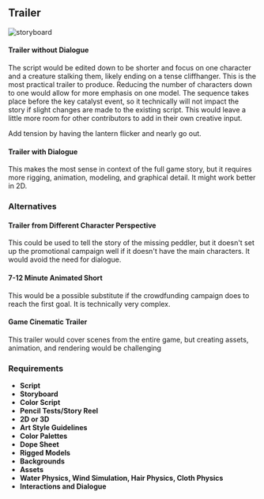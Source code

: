 ## Trailer

![storyboard](https://github.com/jcongerkallas1/Brefhamer/blob/master/Images/storyboard_panel.jpg)

#### Trailer without Dialogue
The script would be edited down to be shorter and focus on one character and a creature stalking them, likely ending on a tense cliffhanger.  This is the most practical trailer to produce.  Reducing the number of characters down to one would allow for more emphasis on one model.  The sequence takes place before the key catalyst event, so it technically will not impact the story if slight changes are made to the existing script.  This would leave a little more room for other contributors to add in their own creative input.

Add tension by having the lantern flicker and nearly go out.

#### Trailer with Dialogue
This makes the most sense in context of the full game story, but it requires more rigging, animation, modeling, and graphical detail.  It might work better in 2D.

### Alternatives

#### Trailer from Different Character Perspective
This could be used to tell the story of the missing peddler, but it doesn't set up the promotional campaign well if it doesn't have the main characters.  It would avoid the need for dialogue.

#### 7-12 Minute Animated Short
This would be a possible substitute if the crowdfunding campaign does to reach the first goal.  It is technically very complex.

#### Game Cinematic Trailer
This trailer would cover scenes from the entire game, but creating assets, animation, and rendering would be challenging

### Requirements
- **Script**
- **Storyboard**
- **Color Script**
- **Pencil Tests/Story Reel**
- **2D or 3D**
- **Art Style Guidelines**
- **Color Palettes**
- **Dope Sheet**
- **Rigged Models**
- **Backgrounds**
- **Assets**
- **Water Physics, Wind Simulation, Hair Physics, Cloth Physics**
- **Interactions and Dialogue**
